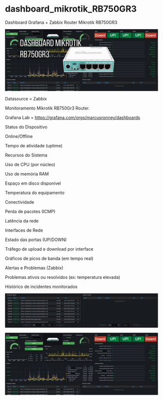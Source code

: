 # dashboard_mikrotik_RB750GR3
Dashboard Grafana + Zabbix Router Mikrotik RB750GR3


![Title](DASH_mkt.png)


Datasource = Zabbix

Monitoramento Mikrotik RB750Gr3 Router.

Grafana Lab = https://grafana.com/orgs/marcusronney/dashboards

Status do Dispositivo

Online/Offline

Tempo de atividade (uptime)

Recursos do Sistema

Uso de CPU (por núcleo)

Uso de memória RAM

Espaço em disco disponível

Temperatura do equipamento

Conectividade

Perda de pacotes (ICMP)

Latência da rede

Interfaces de Rede

Estado das portas (UP/DOWN)

Tráfego de upload e download por interface

Gráficos de picos de banda (em tempo real)

Alertas e Problemas (Zabbix)

Problemas ativos ou resolvidos (ex: temperatura elevada)

Histórico de incidentes monitorados


![Title](image.png)

![Title](image2.png)
